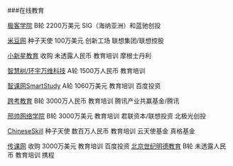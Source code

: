 ###在线教育

[极客学院](http://www.36kr.com/p/215540.html)      B轮    2200万美元    SIG（海纳亚洲）和蓝驰创投 

[米豆网](http://itjuzi.com/overview/news/15339)	  种子天使	100万美元   创新工场 联想集团/联想控股

[小新星教育](http://itjuzi.com/overview/news/15220)	收购	未透露人民币	教育培训	摩根士丹利

[智慧树/环宇万维科技](http://itjuzi.com/overview/news/15165)	A轮	1500万人民币	教育培训

[智课网SmartStudy](http://itjuzi.com/overview/news/15096)	A轮	1060万美元	教育培训	百度投资

[跨考教育](http://itjuzi.com/overview/news/14460)	B轮	3000万人民币	教育培训	腾讯产业共赢基金/腾讯

[邢帅网络学院](http://itjuzi.com/overview/news/14465)	B轮	3000万美元	教育培训	君联资本/联想投资
北极光创投

[ChineseSkill](http://itjuzi.com/overview/news/13972)	种子天使	数百万人民币	教育培训	云天使基金
真格基金

[传课网](http://itjuzi.com/overview/news/14034)	收购	3000万美元	教育培训	百度投资
[北京世纪明德教育](http://itjuzi.com/overview/news/13910) 	B轮	 未透露人民币	教育培训	携程
